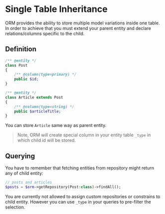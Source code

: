 # Single Table Inheritance
ORM provides the ability to store multiple model variations inside one table. In order to achieve that you must extend your parent entity
and declare relations/columns specific to the child.

## Definition

```php
/** @entity */
class Post 
{
    /** @column(type=primary) */
    public $id;
}

/** @entity */
class Article extends Post
{
    /** @column(type=string) */
    public $articleTitle;
}
```

You can store `Article` same way as parent entity.

> Note, ORM will create special column in your entity table `_type` in which child id will be stored.

## Querying
You have to remember that fetching entities from repository might return any of child entity:

```php
// posts and articles
$posts = $orm->getRepository(Post:class)->findAll();
```

You are currently not allowed to assign custom repositories or constrains to child entity. However you can use `_type` in your queries to pre-filter the selection.
